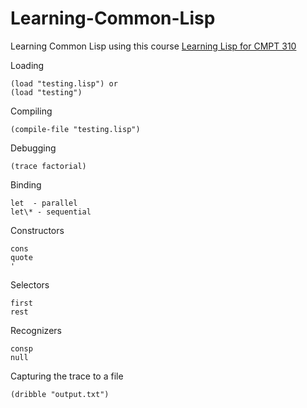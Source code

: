 Learning-Common-Lisp
====================

Learning Common Lisp using this course [Learning Lisp for CMPT 310](http://www2.cs.sfu.ca/CourseCentral/310/pwfong/Lisp/)

Loading 
   
    (load "testing.lisp") or
    (load "testing")
 

Compiling

    (compile-file "testing.lisp")

Debugging

    (trace factorial)

Binding

    let  - parallel
    let\* - sequential	

Constructors

    cons
    quote
    '

Selectors

    first   
    rest

Recognizers

    consp
    null

Capturing the trace to a file 

    (dribble "output.txt")
